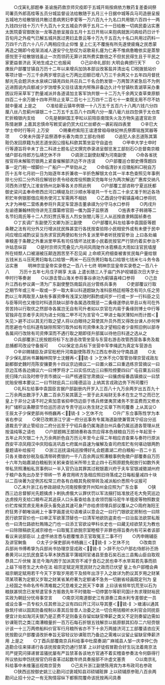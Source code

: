 <!-- { "loadSidebar": true } -->
　　○戊寅礼部题奉  圣谕施药救京师灾疫即于五城开局按病依方散药复差委祠祭司署员外郎高桂等五员分城监督设法给散随于五月三十日据中城等兵马司造册呈报五城地方给散银钱共散过患病男妇李爱等一万六百九十九名口共用银六百四十一两九钱四分钱十万六千九百九十文五城会齐俱于五月二十一日给散一切病民委沾实惠太医院委官御医张一龙等造册呈报自五月十五日开局以来抱病就医问病给药日计千百旬月之外疫气已解五城共医过男妇孟景云等十万九千五百九十名口共用过药料一万四千六百六十八斤八两相应住止仰惟  皇上仁无不覆施有所先遂使疲癃之民悉蒙再造之赐即今疫渐消减人遂安宁化愁叹为讴歌易扎瘥为仁寿不惟病惫瞻依实是蒸黎感悦至于给散银钱虽止一次而领药无算计其所费实数倍之不但贫民得生且于平民之家更益普济此  天地生成之仁也报闻
　　○己卯命礼部刻  大明会典颁行天下
　　○庚辰户部覆甘镇自万历十二年以来增兵加饷本部议改客盐并清出屯  □税拨抵站价等项计银一万三千余两岁增京运七万两比旧额已增八万三千余两又十五年四月督抚郜光先会题洪水水泉峡口镇羌四处共召兵二千名合酌发银一万两暂济紧急后不为例近进图说内兵额减少岁饷增多又往往请发内帑殊非备边久计今甘镇秋青湖草采办重困议将采草军丁酌量减派并各道请加主客军饷共银一十二万九千余两又查草束原额四百二十余万据十四年开除止支草二百七十三万四千二百七十一束既支用不尽不妨就中量减  上是之
　　○准给密云镇年例银一十八万五千五百六十八两六钱六分四厘八丝八忽蓟州镇银二十二万五千五百八十四两六分一厘八毫六丝四忽俱于太仓库贮折粮银内支给
　　○先是朝鲜国王李昖以前陪臣南馆失火及方物失盗遣官赴京陈情谢罪  上嘉其忠慎命写敕奖谕仍赏大红纻丝蟒衣一袭彩叚四表里
　　○辛巳大学士申时行等问  上万安
　　○赐秦府紫阳王谊漶曾祖母继妃林氏祭葬铭旌冥器等项
　　○癸未升国子监祭酒李长春为南京工部右侍郎
　　○追犯人余志道陈其第赃仍发回原籍为民志道坐因公擅私科歛其策坐监守自盗也
　　○甲申大学士申时行等遵旨将辛未丁丑二科进士题名记文撰完恭录进呈御览发工部刻石○总督南京粮储户部右侍郎方弘靖乞休不许
　　○调浙江副使赵耀为河南副使
　　○命各省抚按官将未解赃罚银两上紧查催解部济边不许违误
　　○户部覆巡仓御史傅霈题四事一定门税一增脚价一广船户一严举劾从之
　　○命临清钞关应徵船料□税自万历十五年七月初一日为始逐年本折兼收一半折色解银太仓其一半本色查照见年事例除七分扣二分外将应解钱钞责令经收库役照数买完每年分为两次解送广惠库交纳凡河西务浒墅九江淮安扬州北新等各关亦照此例
　　○户部覆工部咨称宁夏巡抚都御史梁问孟奉命修西岔河口横堤及拦沙顺水等堤共一千七百二十余丈准于附近各场积贮年例银那借应用务使河工军需两不相妨
　　○乙酉调分守蓟镇喜峰口参将抗大才为神枢二营练勇参将升真定车营游击董承祺为分守马水口参将
　　○丙戌升左谕德兼翰林院侍讲充王牒纂修官田一儶为国子监祭酒
　　○旌表孝子韩锡等二名节妇周氏等十二人烈妇贾氏等五人烈女张闇儿等三人从巡按直隶韩国祯奏也
　　○丁亥调广东副使万文卿为浙江副使
　　○户部覆礼科左给事中袁国臣等题条鞭之法有司分外又行增派扰民殊甚宜行各抚按查验除小民相安外或有未便于民中间应增应减酌议妥当务求官民两便如有分外复派里甲者听抚按官参治  上曰各处编审粮差于条鞭之外重派里甲系有司任情坏法扰害小民着抚按官严行禁约着实参治不许姑息纵容
　　○是时京师灾荒叠见六月间风雨陡作冰雹横击大雨如注官民墙屋所在倾颓人口被溺被压颠连困苦至不忍见闻  上命顺天府细查被害贫民每户量给银五钱米五斗压死男妇每名口给银一两米一石压伤男妇每名口给银七钱米七斗务令各沾实惠
　　明神宗显皇帝实录卷之一百八十七终
明神宗显皇帝实录卷之一百八十八
　　万历十五年七月戊子朔享  太庙  上遣长随三人于庙门外护视辅臣次日大学士申时行等奏谢
　　○以游击管山海关参将事谷承功为蓟镇喜峰口参将
　　○己丑升江西右参议龚一清为广东副使整饬南韶兵巡分管练兵事务
　　○吏部覆议行取之期节年或三年一取或一岁一取大率以科道题缺为准科臣杨廷相等念有司久任之劳酌以三年两取至人缺有多寡资俸有浅深又随时斟酌或间岁一行或一岁一行科臣之见与臣等同也又维往时科道员缺以部寺各属选改既惩一二夤缘遂停此举且以有司在外劳苦持以行取优之然部寺各属岂无自有司升者如以京官在内易于夤缘则博士中行等官独非在京者乎夫同为进士何独二甲不可为言官今二甲进士每厌薄知州而计图＜矢见＞避不过以其无行取之望人将以白眼待之耳使其升员外而又得改台谏人亦何惮而思避也今后科道有缺除照常行取外如有司资俸未及才望相应者少查照旧例以部寺各属间行改除有司资俸深而不遇行取之期即径升部属以待他日科道之选从之
　　○兵部覆浙江抚按题将标下左游击改管坐营与东营右游击改管西营各事务及裁总捕都司改设守备报可
　　○以保定总兵标下坐营中军李绳武为真定车营游击
　　○辛卯赐辅臣及讲官枇杷升河南副使陈荐为江西左参政分守南昌道
　　○太子少保礼部尚书兼翰林院学士沈鲤再＜锍-釒＞乞休不允○暂管协理京营戎政左副都御史魏时亮陈安攘要务十四议京边摘议二一曰置火器二曰重选练京营摘议一曰京边互练各边摘议六一曰博罗将才二曰实伍优边三曰察险控要四曰广屯召粟五曰招抚归降六曰及时修守贡市摘议一曰严核通官甘肃摘议一曰攘虏绥番昌镇摘议一曰禁扰贻安根本要议二一曰节财庇兵二曰隆德运治  上纳其言戎政边务下所司覆行
　　○礼科左给事中袁国臣言据户部副册内开岁入三百八十九万余两岁出五百九十二万余两出数浮于入数二百余万矣其匮乏一至于此夫裕财无多术在生之节之而已乞  皇上于非分之请不时之索加意省抑申饬边臣于练兵修堡夷赏诸务不至滥费而又修水利广储积议条鞭崇节俭巡历咨访专责守巡以务生财之实章下所司覆奏  上从其议○壬辰太子少保吏部尚书杨巍再＜锍-釒＞乞休不允
　　○升广东佥事陈性学为本省右参议
　　○癸巳改敕浙江宁波一府分巡事务专属海道副使兼管其宁绍台分巡道裁去宁波止管绍台二府分巡至于宁绍兵备仍属海道台州兵备仍属巡道各管理从抚按温纯等之请也
　　○户部题韩王朗锜奏称各宗应得本色禄粮自万历十年起至十五年止共欠银二十九万余两折色自万历元年至今止得二年相应咨查果与奏符行原派西安平凉凤翔汉中庆阳临洮巩昌七府属州县速为催解及查司府库贮有何堪动银两酌量题请补给报可
　　○浙江巡抚温纯巡按傅好礼会题嘉湖二府白粮船一百二十五只各关徵收钞税及临清带砖费银约一千八百余两议照漕粮事例免徵户部覆奏自万历十六年为始嘉湖白粮船到关躬亲查验米所带土宜止四十石照原题免税放行如数外夹带私货照漕船私货事例以一半入官仍治其罪其过税银嘉兴府于夫车官银减徵湖州府于粮户各免出办至于带砖一节  寿宫用砖方急相应照旧待落成之日每船量减四十块以二百块著为定例苏松常三府各有白粮其免税带砖及减派船价悉照今议报可
　　○乙未升浙江右参政胡续为河南按察使开州知州金应照为广东佥事
　　○狭西三边总督郜光先题擒虏卜剌执虏俄大认罪伏罚以军法捆打姑准放还毛大免究巡边达虏按月支给口粮布疋其追获人口头畜查给各主收领罚服马驼牛羊氊皮等物照数变价贮库候赏虏支用未获头畜免追其速可身尸亦给虏领埋兵部议覆从之○周府海阳王府狂男子朝唯诣阙上十事字画差讹句语难读以意会之一曰行门银欲定房制也一曰除民行欲禁官价也一曰审正军欲革顶替也一曰清军地欲防盗卖也一曰治盐法欲禁私贩也一曰清仕路欲杜贿赂之门也一曰添王官欲设甲科长史也一曰藏无经欲禁无为教也一曰除限稿欲无减宗禄也一曰取冤王欲脱宗室睦樒于非罪也得旨奏内有可采者该部看议来说部臣以  上虚怀纳言悉与题覆惟添王官取冤王二事不行
　　○丙申赐辅臣及讲官鲥鱼
　　○太子少保吏部尚书杨巍三＜锍-釒＞乞休不允
　　○改南京兵部尚书傅希挚为兵部尚书协理京营戎政＜锍-釒＞辞不允○户部右侍郎孙丕扬奏黄河以北饥民食菜与草木狭西富平蒲城同官诸县至食石矣石出三县觜山臣自取观恭具二斤伏候  圣览今海内困于加派其穷不减于食石之民也幸不水旱耳若先事而损上益下培苍生之大命在法  祖宗定赋定用宽民财力之政而已伏望  皇上令户部稽会典  祖宗朝定赋用若干今天下岁取岁用若干及频年出浮于入之故详为酌议其岁用之财某项某项著为定额又岁取之财某省某府著为定额诸不急务一切删省经画既定刊为  皇上经国之书命名传布清难裁之冗息难支之民天下幸甚  上曰该省频年饥荒至以石为粮朕甚悯念已发帑遣官多方赈救先年不时徵取一切停罢尔等职司国计务求理财裕民实政为朝廷分忧毋事空言
　　○南京河南道御史江有源奏江南水利专差御史一员或设佥事一员专权久任其修治之议有四曰开江河以导其壅＜锍-釒＞塘浦以通其脉筑圩堓以固其防备规制以善其后皆昔人治委之法一切合用钱粮听水利官会同抚臣便宜计处如淘河夫银乃是正费不足则备支存留如缺官俸薪之类又不足则奏留边需如钞课赃罚之类江南漕粮量折一百万石每石折银五钱解京以抵原额其扣存二六轻赍银计该一十三万两修船料价官军行月粮所省亦不下十余万两接济河工工部覆请咨应天抚按勘议户部覆请改折奉旨无容轻议钞课赃罚乃备边之需难以议留止留缺官俸薪济用  上是之
　　○丁酉兵部覆南京兵科给事中杜縻奏湖广麻城县人邹一庆李仲仁伪造勘合往来驿递行各该抚按查究仍通行禁革  上以奸徒假冒勘合好生玩法着南京法司严提究问驿递冒滥骚扰屡有严旨禁革各该地方官通不着实稽查参奏法令何繇得行所议依拟申饬抚按官仍将查革过起数年终具奏报部不许虚文塞责
　　○以南京礼科给事中未维藩巡视南京营务
　　○己亥升浙江副使陈用宾为本布政司右参政
　　○狭西巡按御史姚三让勘问过褒城知县邓硕辅赃罪  上以硕辅原参赃八百余两勘问止招十分之一有无狥情容纵下都察院覆命该抚按再问具奏
